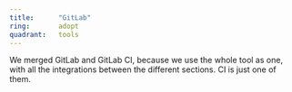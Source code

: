 ```yaml
---
title:      "GitLab"
ring:       adopt
quadrant:   tools
---
```


We merged GitLab and GitLab CI, because we use the whole tool as one, with all the integrations between the different sections. CI is just one of them.
